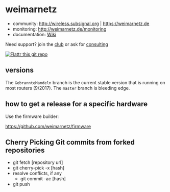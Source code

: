 weimarnetz
==========

* community: http://wireless.subsignal.org | https://weimarnetz.de
* monitoring: http://weimarnetz.de/monitoring
* documentation: [Wiki](https://github.com/weimarnetz/weimarnetz/wiki)


Need support?
join the [club](http://www.weimarnetz.de) or ask for [consulting](http://bittorf-wireless.de)

[![Flattr this git repo](http://api.flattr.com/button/flattr-badge-large.png)](https://flattr.com/submit/auto?user_id=weimarnetz&url=https://github.com/weimarnetz/weimarnetz&title=weimarnetz&language=&tags=github&category=software)

versions
--------

The `GebrannteMandeln` branch is the current stable version that is running on most routers (9/2017). The `master` branch is bleeding edge.


how to get a release for a specific hardware
--------------------------------------------

Use the firmware builder: 

https://github.com/weimarnetz/firmware


Cherry Picking Git commits from forked repositories
---------------------------------------------------

* git fetch [repository url]
* git cherry-pick -x [hash]
* resolve conflicts, if any
    * git commit -ac [hash]
* git push
